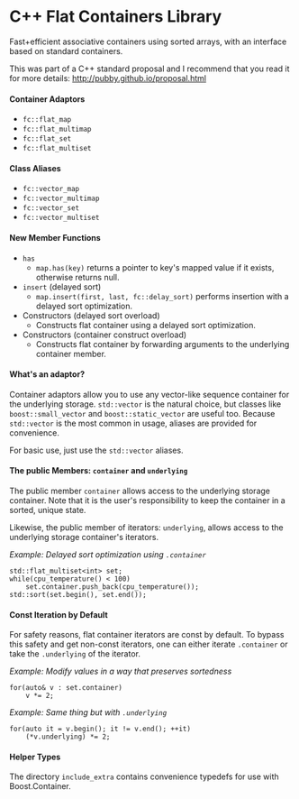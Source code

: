 # C++ Flat Containers Library

Fast+efficient associative containers using sorted arrays, with an interface based on standard containers.

This was part of a C++ standard proposal and I recommend that you read it for more details: http://pubby.github.io/proposal.html

#### Container Adaptors
- `fc::flat_map`
- `fc::flat_multimap`
- `fc::flat_set`
- `fc::flat_multiset`

#### Class Aliases
- `fc::vector_map`
- `fc::vector_multimap`
- `fc::vector_set`
- `fc::vector_multiset`

#### New Member Functions
- `has`
   - `map.has(key)` returns a pointer to key's mapped value if it exists, otherwise returns null.
-  `insert` (delayed sort)
    - `map.insert(first, last, fc::delay_sort)` performs insertion with a delayed sort optimization.
- Constructors (delayed sort overload)
    - Constructs flat container using a delayed sort optimization.
- Constructors (container construct overload)
    - Constructs flat container by forwarding arguments to the underlying container member.

#### What's an adaptor?

Container adaptors allow you to use any vector-like sequence container for the underlying storage.
`std::vector` is the natural choice, but classes like `boost::small_vector` and `boost::static_vector` are useful too. Because `std::vector` is the most common in usage, aliases are provided for convenience.

For basic use, just use the `std::vector` aliases.

#### The public Members: `container` and `underlying`

The public member `container` allows access to the underlying storage container. Note that it is the user's responsibility to keep the container in a sorted, unique state.

Likewise, the public member of iterators: `underlying`, allows access to the underlying storage container's iterators.

*Example: Delayed sort optimization using `.container`*

    std::flat_multiset<int> set;
    while(cpu_temperature() < 100)
        set.container.push_back(cpu_temperature());
    std::sort(set.begin(), set.end());

#### Const Iteration by Default

For safety reasons, flat container iterators are const by default. To bypass this safety and get non-const iterators, one can either iterate `.container` or take the `.underlying` of the iterator.

*Example: Modify values in a way that preserves sortedness*

    for(auto& v : set.container)
        v *= 2;

*Example: Same thing but with `.underlying`*

    for(auto it = v.begin(); it != v.end(); ++it)
        (*v.underlying) *= 2;

#### Helper Types

The directory `include_extra` contains convenience typedefs for use with Boost.Container.
